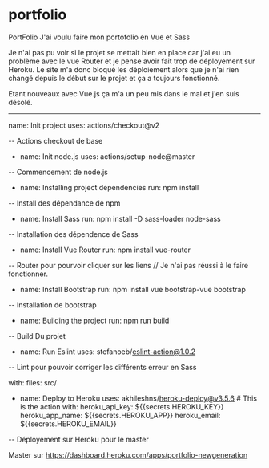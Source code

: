 # portfolio

PortFolio
J'ai voulu faire mon portofolio en Vue et Sass


Je n'ai pas pu voir si le projet se mettait bien en place car j'ai eu un problème avec le vue Router et je pense avoir fait trop de déployement sur Heroku.
Le site m'a donc bloqué les déploiement alors que je n'ai rien changé depuis le début sur le projet et ça a toujours fonctionné.

Etant nouveaux avec Vue.js ça m'a un peu mis dans le mal et j'en suis désolé.


------------------------------------

name: Init project
uses: actions/checkout@v2

-- Actions checkout de base

- name: Init node.js
uses: actions/setup-node@master

-- Commencement de node.js

- name: Installing project dependencies
run: npm install

-- Install des dépendance de npm

- name: Install Sass
run: npm install -D sass-loader node-sass

-- Installation des dépendence de Sass

- name: Install Vue Router
run: npm install vue-router

-- Router pour pourvoir cliquer sur les liens // Je n'ai pas réussi à le faire fonctionner.

- name: Install Bootstrap
run: npm install vue bootstrap-vue bootstrap

-- Installation de bootstrap

- name: Building the project
run: npm run build

-- Build Du projet

- name: Run Eslint
uses: stefanoeb/eslint-action@1.0.2

-- Lint pour pouvoir corriger les différents erreur en Sass

with:
    files: src/
- name: Deploy to Heroku
uses: akhileshns/heroku-deploy@v3.5.6 # This is the action
with:
    heroku_api_key: ${{secrets.HEROKU_KEY}}
    heroku_app_name: ${{secrets.HEROKU_APP}}
    heroku_email: ${{secrets.HEROKU_EMAIL}}

-- Déployement sur Heroku pour le master

Master sur https://dashboard.heroku.com/apps/portfolio-newgeneration 

